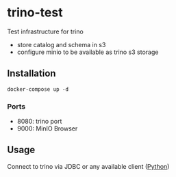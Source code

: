 # trino-test

Test infrastructure for trino
  - store catalog and schema in s3
  - configure minio to be available as trino s3 storage

## Installation

```
docker-compose up -d
```

### Ports
 - 8080: trino port
 - 9000: MinIO Browser

 ## Usage

Connect to trino via JDBC or any available client ([Python](https://github.com/trinodb/trino-python-client))